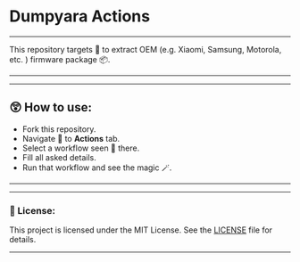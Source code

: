 # Dumpyara Actions

---

This repository targets 🎯 to extract OEM (e.g. Xiaomi, Samsung, Motorola, etc. ) firmware package 📦.

---

---

## 😲 How to use:

- Fork this repository.
- Navigate 🧭 to **Actions** tab.
- Select a workflow seen 🙉 there.
- Fill all asked details.
- Run that workflow and see the magic 🪄.

---

---

### 📃 License:

This project is licensed under the MIT License. See the [LICENSE](LICENSE) file for details.

---
